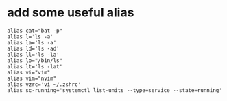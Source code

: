 # add some useful alias

    alias cat="bat -p"
    alias l='ls -a'
    alias la='ls -a'
    alias ld='ls -ad'
    alias ll='ls -la'
    alias lo="/bin/ls"
    alias lt='ls -lat'
    alias vi="vim"
    alias vim="nvim"
    alias vzrc='vi ~/.zshrc'
    alias sc-running='systemctl list-units --type=service --state=running'